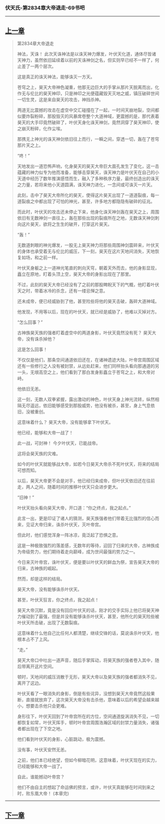 ### 伏天氏-第2834章大帝退走-69书吧

--------
[上一章](./d9959ae53e68bf6cbda13f712e7e3b95.md)
--------


>
>
>
>第2834章大帝退走
>
>神法，天诛！
>此次天诛神法是以诛天神力爆发，叶伏天化道，通体尽皆诸天神力，虽然依旧延续着以前的天诛神剑之名，但实则早已经不一样了，何止差了一两个层次。
>
>这是真正的诛天神法，能够诛灭一方天。
>
>苍穹之上，昊天大帝神色凝重，他那无边巨大的手掌从那片天脱离而出，化作无与伦比的昊天神印，只是神印之光便蕴藏毁天灭地之威，镇压破碎世间一切生灵，这是来自昊天的攻击，神挡杀神。
>
>两道无比震撼的攻击在虚空中交汇碰撞在了一起，一时间天崩地裂，空间都似要炸裂粉碎，那股毁灭的风暴席卷整个大道神域，更震撼的是，那代表着昊天的大手印竟然破碎了，叶伏天身化诛天神剑，竟然洞穿了昊天神印，使之崩灭粉碎，化作尘埃。
>
>那携无上神光的诛天神剑依旧往上而行，一瞬之间，穿透一切，轰在了苍穹那片天之上。
>
>“咚！”
>
>天地发出一道恐怖声响，化身昊天的昊天大帝巨大面孔发生了变化，这一击蕴藏的神力似专为他而准备，能够击穿昊天，诛天神力是叶伏天在自己的小天道中经历了数年推演感悟而生，融入了多种秩序力量，最终创造出的诛天之力量，若将来他小天道圆满，诛天神力进化，一念间或可诛灭一片天。
>
>此刻，击中了昊天大帝所化的昊天，使得这片昊天出现了一道道裂痕，每一道裂痕之中都出现了可怕的神光，甚至，许多地方都隐隐有破碎的征兆。
>
>而此时，叶伏天的攻击还未停止下来，他身化诛天神剑轰在昊天之上，周围依旧有无数神剑一直往上，轰在那些出现的裂痕所在之地，无数诛天神剑刺向这片昊天，欲将之生生的破开，打穿这片昊天。
>
>“轰！”
>
>无数道刺眼的神光爆发，一股无上昊天神力将那些周围神剑震碎来，叶伏天的身体也承受着无与伦比的威压，下一刻，昊天在这片天地间消失，天地恢复如场，和之前一样。
>
>叶伏天身躯之上一道神光笔直的刺向天穹，朝着天外而去，他的身影显现，矗立在原地，盯着头顶上空，昊天大帝的身影出现在了那里。
>
>不过，此刻的昊天大帝已经没有了之前的那股睥睨天下的气概，他盯着叶伏天之时，带着冰冷的杀念，还有一缕忌惮之意。
>
>还未成帝，便已经威胁到了他，甚至险些将他的昊天击破，轰碎大道神域。
>
>他发现，不用等以后，现在的叶伏天，就已经是威胁了，他难以灭掉对方。
>
>“怎么回事？”
>
>古神族昊天族的强者盯着虚空中的两道身影，叶伏天竟然没有死？
>昊天大帝，没有诛杀掉他？
>
>这是怎么回事！
>
>不仅仅是他们，那条空间通道依旧还在，在诸神遗迹大陆，叶帝宫周围区域还有一些修行之人没有被封禁，从远处赶来，他们同样抬头看向那通道的另一头，无垠高空之上，他们看到了那白发身影矗立于苍穹之上，和大帝对峙。
>
>他依旧无恙。
>
>这一刻，无数人双拳紧握，露出激动的神色，叶伏天身上神光流转，纵然相隔无尽遥远，依旧能够感受到那股威势，他没有被杀，甚至，身上气息依旧，没被重创。
>
>这意味着什么？
>昊天大帝，没有能够拿下叶伏天。
>
>他已经，能够和大帝一战了！
>
>此一战，可封神！
>今夕叶伏天，已能战帝。
>
>这将会昊天族的灾难。
>
>如今的叶伏天就能够战大帝，如若今日昊天大帝杀不死叶伏天，将来的结局可想而知。
>
>以后，昊天大帝更不会是对手，他已经归来成帝，但叶伏天依旧还在往前走，两人之间，随着时间的推移叶伏天只会进步更大。
>
>“旧神！”
>
>叶伏天抬头看向昊天大帝，开口道：“你之终点，我之起点。”
>
>此言一出，更是印证了诸人的猜测，昊天族强者他们带着无比强烈的信心而来，见证大帝归来，诛杀叶伏天，灭叶帝宫。
>
>但此时，他们感觉浑身一阵冰凉，竟泛起了恐惧之意。
>
>这是一种极致强烈的落差感，无数年的等待，迎回了归来的大帝，古神族成为帝级势力，他们期待着走向巅峰，成为世间最强的势力之一。
>
>今日来灭叶帝宫，诛叶伏天，便是要以叶伏天的鲜血为祭，宣告昊天大帝的归来，古神族的崛起。
>
>然而，却是这样的结局。
>
>昊天大帝，没有能够诛杀叶伏天。
>
>甚至，叶伏天狂言，你之终点，我之起点！
>
>昊天大帝沉默，竟是没有回应叶伏天的话，刚才的交手实际上他已将昊天神力催动到了最强，但是并没有能够诛杀叶伏天，甚至，他所化的昊天险些被叶伏天所击破，出现了无数裂痕。
>
>这意味着什么他自己比任何人都清楚，继续交锋的话，莫说诛杀叶伏天，他根本占不了上风。
>
>“走。”
>
>昊天大帝口中吐出一道声音，随后手掌挥动，将昊天族的强者卷入其中，随后带离开这片空间。
>
>顿时，天地间的威压消散于无形，昊天大帝以及昊天族的强者都消失不见，离开了这边。
>
>叶伏天看了一眼消失的身影，倒是有些诧异，没想到昊天大帝竟然这般果断，直接就放弃了，这次昊天大帝没有击杀他，意味着以后的希望会越来越小，想要击杀他只会更难。
>
>身形往下，叶伏天回到了叶帝宫所在的方位，空间通道旋涡消失不见，一切都恢复如常，叶伏天挥手，顿时叶帝宫周围浩瀚区域的封禁力量消失，诸强者都出现在了下空之地。
>
>他们看到叶伏天的身影，心脏跳动，极为震撼。
>
>没有事，叶伏天安然无恙。
>
>之前，他们本已经绝望，但如今柳暗花明，这意味着，叶伏天现在的实力，已经能够和大帝一战了。
>
>自此，谁能撼动叶帝宫？
>
>他们不由自主的想起了命运佛的预言，或许，叶伏天真能够在时间到来之时，败东凰大帝！
>(本章完)
>
>

--------
[下一章](./4de2b88d5a08364c7e489aaf37945972.md)
--------
